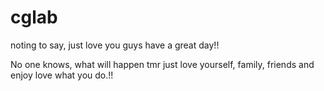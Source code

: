# cglab
noting to say, just love you guys have a great day!!

No one knows, what will happen tmr just love yourself, family, friends and enjoy love what you do.!!
